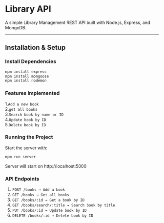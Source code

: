 # Library API

A simple Library Management REST API built with Node.js, Express, and MongoDB.  

---

## Installation & Setup

### Install Dependencies
```bash
npm install express
npm install mongoose
npm install nodemon 
```
### Features Implemented

1.`Add a new book`  
2.`get all books`  
3.`Search book by name or ID`  
4.`Update book by ID`  
5.`Delete book by ID`

### Running the Project

Start the server with:
```bash
npm run server
```
Server will start on http://localhost:5000

### API Endpoints

1. `POST /books → Add a book`    
2. `GET /books → Get all books`      
3. `GET /books/:id → Get a book by ID`    
4. `GET /books/search/:title → Search book by title`  
5. `PUT /books/:id → Update book by ID`    
6. `DELETE /books/:id → Delete book by ID`    